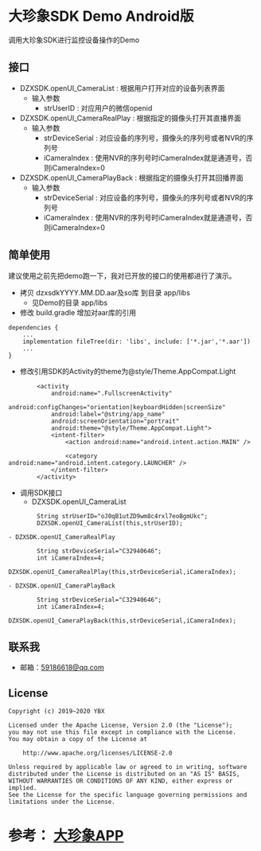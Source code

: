 # 大珍象SDK Demo Android版
调用大珍象SDK进行监控设备操作的Demo

## 接口
- DZXSDK.openUI_CameraList : 根据用户打开对应的设备列表界面
    - 输入参数
        - strUserID : 对应用户的微信openid
- DZXSDK.openUI_CameraRealPlay : 根据指定的摄像头打开其直播界面
    - 输入参数
        - strDeviceSerial : 对应设备的序列号，摄像头的序列号或者NVR的序列号
        - iCameraIndex : 使用NVR的序列号时iCameraIndex就是通道号，否则iCameraIndex=0
- DZXSDK.openUI_CameraPlayBack : 根据指定的摄像头打开其回播界面
    - 输入参数
        - strDeviceSerial : 对应设备的序列号，摄像头的序列号或者NVR的序列号
        - iCameraIndex : 使用NVR的序列号时iCameraIndex就是通道号，否则iCameraIndex=0

## 简单使用
建议使用之前先把demo跑一下，我对已开放的接口的使用都进行了演示。

- 拷贝 dzxsdkYYYY.MM.DD.aar及so库 到目录 app/libs
    - 见Demo的目录 app/libs
- 修改 build.gradle 增加对aar库的引用
```
dependencies {
    ...
    implementation fileTree(dir: 'libs', include: ['*.jar','*.aar'])
    ...
}
```
- 修改引用SDK的Activity的theme为@style/Theme.AppCompat.Light
```
        <activity
            android:name=".FullscreenActivity"
            android:configChanges="orientation|keyboardHidden|screenSize"
            android:label="@string/app_name"
            android:screenOrientation="portrait"
            android:theme="@style/Theme.AppCompat.Light">
            <intent-filter>
                <action android:name="android.intent.action.MAIN" />

                <category android:name="android.intent.category.LAUNCHER" />
            </intent-filter>
        </activity>
```
- 调用SDK接口
    - DZXSDK.openUI_CameraList
```
        String strUserID="oJ0qB1utZD9wm8c4rxl7eoBgmUkc";
        DZXSDK.openUI_CameraList(this,strUserID);
```
    - DZXSDK.openUI_CameraRealPlay
```
        String strDeviceSerial="C32940646";
        int iCameraIndex=4;
        DZXSDK.openUI_CameraRealPlay(this,strDeviceSerial,iCameraIndex);
```
    - DZXSDK.openUI_CameraPlayBack
```
        String strDeviceSerial="C32940646";
        int iCameraIndex=4;
        DZXSDK.openUI_CameraPlayBack(this,strDeviceSerial,iCameraIndex);
```
   
## 联系我
- 邮箱：59186618@qq.com

## License
```
Copyright (c) 2019~2020 YBX

Licensed under the Apache License, Version 2.0 (the "License");
you may not use this file except in compliance with the License.
You may obtain a copy of the License at

    http://www.apache.org/licenses/LICENSE-2.0

Unless required by applicable law or agreed to in writing, software
distributed under the License is distributed on an "AS IS" BASIS,
WITHOUT WARRANTIES OR CONDITIONS OF ANY KIND, either express or implied.
See the License for the specific language governing permissions and
limitations under the License.
```

# 参考： [大珍象APP](http://tuyun.ybxin.net/apk/dzxapp.apk)

